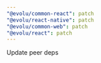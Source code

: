 ```yaml
---
"@evolu/common-react": patch
"@evolu/react-native": patch
"@evolu/common-web": patch
"@evolu/react": patch
---
```


Update peer deps
